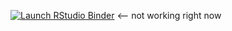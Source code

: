 <!-- badges: start -->

[![Launch RStudio
Binder](http://mybinder.org/badge_logo.svg)](https://mybinder.org/v2/gh/genophenoenvo/papers/master?urlpath=rstudio) <-- not working right now
<!-- badges: end -->
